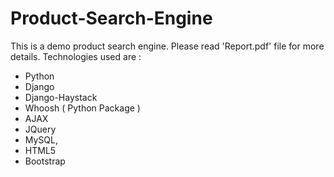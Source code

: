 # Product-Search-Engine
This is a demo product search engine. Please read 'Report.pdf' file for more details.
Technologies used are : 
- Python
- Django
- Django-Haystack
- Whoosh ( Python Package )
- AJAX
- JQuery
- MySQL,
- HTML5
- Bootstrap

